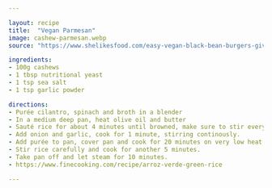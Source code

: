 ```yaml
---

layout: recipe
title:  "Vegan Parmesan"
image: cashew-parmesan.webp
source: "https://www.shelikesfood.com/easy-vegan-black-bean-burgers-giveaway/"

ingredients:
- 100g cashews
- 1 tbsp nutritional yeast
- 1 tsp sea salt
- 1 tsp garlic powder

directions:
- Purée cilantro, spinach and broth in a blender
- In a medium deep pan, heat olive oil and butter
- Sauté rice for about 4 minutes until browned, make sure to stir every 30 seconds.
- Add onion and garlic, cook for 1 minute, stirring continously.
- Add purée to pan, cover pan and cook for 20 minutes on very low heat. 
- Stir rice carefully and cook for another 5 minutes.
- Take pan off and let steam for 10 minutes.
- https://www.finecooking.com/recipe/arroz-verde-green-rice

---
```

